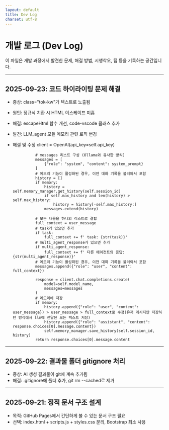 ```yaml
---
layout: default
title: Dev Log
charset: utf-8
---
```


# 개발 로그 (Dev Log)

이 파일은 개발 과정에서 발견한 문제, 해결 방법, 시행착오, 팁 등을 기록하는 공간입니다.

---

## 2025-09-23: 코드 하이라이팅 문제 해결
- 증상: class="tok-kw"가 텍스트로 노출됨
- 원인: 정규식 치환 시 HTML 이스케이프 미흡
- 해결: escapeHtml 함수 개선, code-vscode 클래스 추가

- 발견: LLM_agent 모듈 메모리 관련 로직 변경 
- 해결 및 수정
    client = OpenAI(api_key=self.api_key)

                # messages 리스트 구성 (Ollama와 유사한 방식)
                messages = [
                    {"role": "system", "content": system_prompt}
                ]
                # 메모리 기능이 활성화된 경우, 이전 대화 기록을 불러와서 포함
                history = []
                if memory:
                    history = self.memory_manager.get_history(self.session_id)
                    if self.max_history and len(history) > self.max_history:
                        history = history[-self.max_history:]
                    messages.extend(history)
                
                # 모든 내용을 하나의 리스트로 결합
                full_context = user_message
                # task가 있으면 추가
                if task:
                    full_context += f' task: {str(task)}'
                # multi_agent_response가 있으면 추가
                if multi_agent_response:
                    full_context += f' 다른 에이전트의 응답: {str(multi_agent_response)}'
                # 메모리 기능이 활성화된 경우, 이전 대화 기록을 불러와서 포함
                messages.append({"role": "user", "content": full_context})

                response = client.chat.completions.create(
                    model=self.model_name,
                    messages=messages
                )
                # 메모리에 저장
                if memory:
                    history.append({"role": "user", "content": user_message}) > user_message > full_context로 수정(유저 메시지만 저장하던 방식에서 llm에 전달된 모든 텍스트 저장)
                    history.append({"role": "assistant", "content": response.choices[0].message.content})
                    self.memory_manager.save_history(self.session_id, history)
                return response.choices[0].message.content
---

## 2025-09-22: 결과물 폴더 gitignore 처리
- 증상: AI 생성 결과물이 git에 계속 추가됨
- 해결: .gitignore에 폴더 추가, git rm --cached로 제거

---

## 2025-09-21: 정적 문서 구조 설계
- 목적: GitHub Pages에서 간단하게 볼 수 있는 문서 구조 필요
- 선택: index.html + scripts.js + styles.css 분리, Bootstrap 최소 사용
